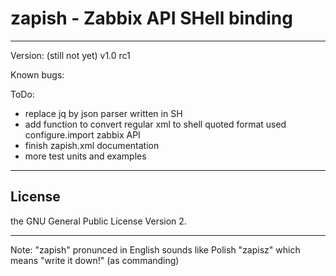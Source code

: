 # zapish - Zabbix API SHell binding
-----------------------------------

Version: (still not yet) v1.0 rc1

Known bugs:

ToDo:
- replace jq by json parser written in SH
- add function to convert regular xml to shell quoted format used configure.import zabbix API
- finish zapish.xml documentation
- more test units and examples

------------------------------------
## License ##
the GNU General Public License Version 2.

------------------------------------
Note: "zapish" pronunced in English sounds like Polish "zapisz" which means "write it down!" (as commanding)

